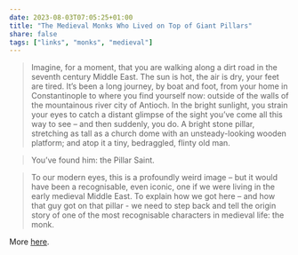 ```yaml
---
date: 2023-08-03T07:05:25+01:00
title: "The Medieval Monks Who Lived on Top of Giant Pillars"
share: false
tags: ["links", "monks", "medieval"]
---
```

> Imagine, for a moment, that you are walking along a dirt road in the seventh century Middle East. The sun is hot, the
> air is dry, your feet are tired. It’s been a long journey, by boat and foot, from your home in Constantinople to where
> you find yourself now: outside of the walls of the mountainous river city of Antioch. In the bright sunlight, you
> strain your eyes to catch a distant glimpse of the sight you’ve come all this way to see – and then suddenly, you do.
> A bright stone pillar, stretching as tall as a church dome with an unsteady-looking wooden platform; and atop it a
> tiny, bedraggled, flinty old man.

> You’ve found him: the Pillar Saint.

> To our modern eyes, this is a profoundly weird image – but it would have been a recognisable, even iconic, one if we
> were living in the early medieval Middle East. To explain how we got here – and how that guy got on that pillar - we
> need to step back and tell the origin story of one of the most recognisable characters in medieval life: the monk.

More [here](https://weirdmedievalguys.substack.com/p/the-medieval-monks-who-lived-on-top).

